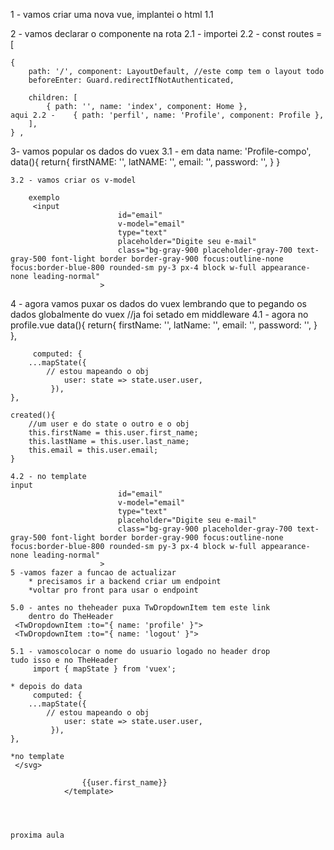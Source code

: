 1 - vamos criar uma nova vue, implantei o html
1.1
    <template>
    <div class="w-full sm:w-1/2 lg:w-1/3 mx-auto">
        <div class="flex items-center justify-between mb-8">
            <div class="text-gray-500 font-medium">
                Meu perfil
            </div>
        </div>


        
            <div class="grid grid-cols-2 gap-4">
                <div>
                 
                        <label
                            for="firstName"
                            class="block text-sm text-gray-500 font-medium mb-2"
                        >
                            Primeiro nome
                        </label>

                        <input
                            id="firstName"
                           
                            type="text"
                            placeholder="Digite seu nome"
                            class="bg-gray-900 placeholder-gray-700 text-gray-500 font-light border border-gray-900 focus:outline-none focus:border-blue-800 rounded-sm py-3 px-4 block w-full appearance-none leading-normal"
                        >

                       
                
                </div>

                <div>
                    <label
                        for="lastName"
                        class="block text-sm text-gray-500 font-medium mb-2"
                    >
                        Sobrenome
                    </label>

                    <input
                        id="lastName"
                        v-model="lastName"
                        type="text"
                        placeholder="Digite seu sobrenome"
                        class="bg-gray-900 placeholder-gray-700 text-gray-500 font-light border border-gray-900 focus:outline-none focus:border-blue-800 rounded-sm py-3 px-4 block w-full appearance-none leading-normal"
                    >
                </div>

                <div>
                   
                        <label
                            for="email"
                            class="block text-sm text-gray-500 font-medium mb-2"
                        >
                            E-mail
                        </label>

                        <input
                            id="email"
                            v-model="email"
                            type="text"
                            placeholder="Digite seu e-mail"
                            class="bg-gray-900 placeholder-gray-700 text-gray-500 font-light border border-gray-900 focus:outline-none focus:border-blue-800 rounded-sm py-3 px-4 block w-full appearance-none leading-normal"
                        >

                        
                </div>

                <div>
                    
                        <label
                            for="password"
                            class="block text-sm text-gray-500 font-medium mb-2"
                        >
                            Senha
                        </label>

                        <input
                            id="password"
                            v-model="password"
                            type="password"
                            placeholder="Digite sua senha"
                            class="bg-gray-900 placeholder-gray-700 text-gray-500 font-light border border-gray-900 focus:outline-none focus:border-blue-800 rounded-sm py-3 px-4 block w-full appearance-none leading-normal"
                        >

                        
                </div>

                <div class="col-span-2 text-right">
                    <button
                        type="submit"
                       
                        class="inline-flex items-center justify-center bg-blue-800 text-blue-200 font-medium text-sm focus:outline-none rounded-sm py-3 px-4 inline-block appearance-none leading-normal"
                    >
                        <img
                       
                            src="@/assets/img/spinner.svg"
                            alt=""
                            class="w-5 h-5 mr-2"
                        >

                        SALVAR
                    </button>
                </div>
            </div>

    </div>
</template>

2 - vamos declarar o componente na rota
    2.1 - importei
    2.2 - 
    const routes = [
   
    {
        path: '/', component: LayoutDefault, //este comp tem o layout todo
        beforeEnter: Guard.redirectIfNotAuthenticated,
       
        children: [
            { path: '', name: 'index', component: Home },
    aqui 2.2 -    { path: 'perfil', name: 'Profile', component: Profile },
        ],
    } ,

3- vamos popular os dados do vuex
    3.1 - em data
     name: 'Profile-compo',
    data(){
        return{
            firstNAME: '',
            latNAME: '',
            email: '',
            password: '',
        }
    }

    3.2 - vamos criar os v-model

        exemplo
         <input
                            id="email"
                            v-model="email"
                            type="text"
                            placeholder="Digite seu e-mail"
                            class="bg-gray-900 placeholder-gray-700 text-gray-500 font-light border border-gray-900 focus:outline-none focus:border-blue-800 rounded-sm py-3 px-4 block w-full appearance-none leading-normal"
                        >
4 - agora vamos puxar os dados do vuex
    lembrando que to pegando os dados globalmente do vuex
    //ja foi setado em middleware
    4.1 - agora no profile.vue
     data(){
        return{
            firstName: '',
            latName: '',
            email: '',
            password: '',
        }
    },

         computed: {
        ...mapState({
            // estou mapeando o obj
                user: state => state.user.user,
             }),
    },

    created(){
        //um user e do state o outro e o obj
        this.firstName = this.user.first_name;
        this.lastName = this.user.last_name;
        this.email = this.user.email;
    }

    4.2 - no template
    input
                            id="email"
                            v-model="email"
                            type="text"
                            placeholder="Digite seu e-mail"
                            class="bg-gray-900 placeholder-gray-700 text-gray-500 font-light border border-gray-900 focus:outline-none focus:border-blue-800 rounded-sm py-3 px-4 block w-full appearance-none leading-normal"
                        >
    5 -vamos fazer a funcao de actualizar
        * precisamos ir a backend criar um endpoint
        *voltar pro front para usar o endpoint

    5.0 - antes no theheader puxa TwDropdownItem tem este link
        dentro do TheHeader 
     <TwDropdownItem :to="{ name: 'profile' }">
     <TwDropdownItem :to="{ name: 'logout' }">

    5.1 - vamoscolocar o nome do usuario logado no header drop
    tudo isso e no TheHeader
         import { mapState } from 'vuex';

    * depois do data 
         computed: {
        ...mapState({
            // estou mapeando o obj
                user: state => state.user.user,
             }),
    },

    *no template 
     </svg>

                    {{user.first_name}}
                </template>




    proxima aula